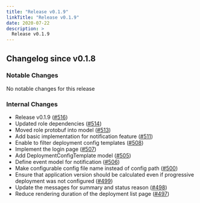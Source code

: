 ```yaml
---
title: "Release v0.1.9"
linkTitle: "Release v0.1.9"
date: 2020-07-22
description: >
  Release v0.1.9
---
```


## Changelog since v0.1.8

### Notable Changes
No notable changes for this release

### Internal Changes
* Release v0.1.9 ([#516](https://github.com/pipe-cd/pipecd/pull/516))
* Updated role dependencies ([#514](https://github.com/pipe-cd/pipecd/pull/514))
* Moved role protobuf into model ([#513](https://github.com/pipe-cd/pipecd/pull/513))
* Add basic implementation for notification feature ([#511](https://github.com/pipe-cd/pipecd/pull/511))
* Enable to filter deployment config templates ([#508](https://github.com/pipe-cd/pipecd/pull/508))
* Implement the login page ([#507](https://github.com/pipe-cd/pipecd/pull/507))
* Add DeploymentConfigTemplate model ([#505](https://github.com/pipe-cd/pipecd/pull/505))
* Define event model for notification ([#506](https://github.com/pipe-cd/pipecd/pull/506))
* Make configurable config file name instead of config path ([#500](https://github.com/pipe-cd/pipecd/pull/500))
* Ensure that application version should be calculated even if progressive deployment was not configured ([#499](https://github.com/pipe-cd/pipecd/pull/499))
* Update the messages for summary and status reason ([#498](https://github.com/pipe-cd/pipecd/pull/498))
* Reduce rendering duration of the deployment list page ([#497](https://github.com/pipe-cd/pipecd/pull/497))
